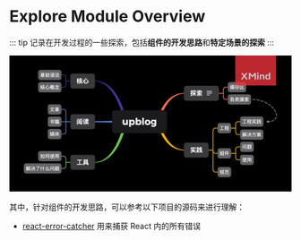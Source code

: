# Explore Module Overview

::: tip
记录在开发过程的一些探索，包括**组件的开发思路**和**特定场景的探索**
:::

<img src="./assets/upblog.png" alt="explore" />

其中，针对组件的开发思路，可以参考以下项目的源码来进行理解：

- [react-error-catcher](https://github.com/Y-lonelY/react-error-catcher) 用来捕获 React 内的所有错误